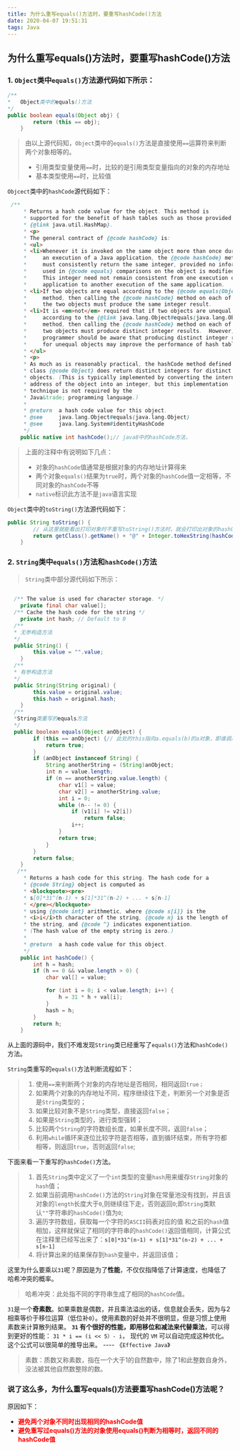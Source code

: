 ```yaml
---
title: 为什么重写equals()方法时，要重写hashCode()方法 
date: 2020-04-07 19:51:31
tags: Java
---
```


## 为什么重写equals()方法时，要重写hashCode()方法

### 1. `Object`类中`equals()`方法源代码如下所示：

```java
/**
*	Object类中的equals()方法
*/
public boolean equals(Object obj) {
        return (this == obj);
    }
```

>  由以上源代码知，`Object`类中的`equals()`方法是直接使用`==`运算符来判断两个对象相等的。
>
> - 引用类型变量使用`==`时，比较的是引用类型变量指向的对象的内存地址
> - 基本类型使用`==`时，比较值



`Objcect`类中的`hashCode`源代码如下：

```java
 /**
     * Returns a hash code value for the object. This method is
     * supported for the benefit of hash tables such as those provided by
     * {@link java.util.HashMap}.
     * <p>
     * The general contract of {@code hashCode} is:
     * <ul>
     * <li>Whenever it is invoked on the same object more than once during
     *     an execution of a Java application, the {@code hashCode} method
     *     must consistently return the same integer, provided no information
     *     used in {@code equals} comparisons on the object is modified.
     *     This integer need not remain consistent from one execution of an
     *     application to another execution of the same application.
     * <li>If two objects are equal according to the {@code equals(Object)}
     *     method, then calling the {@code hashCode} method on each of
     *     the two objects must produce the same integer result.
     * <li>It is <em>not</em> required that if two objects are unequal
     *     according to the {@link java.lang.Object#equals(java.lang.Object)}
     *     method, then calling the {@code hashCode} method on each of the
     *     two objects must produce distinct integer results.  However, the
     *     programmer should be aware that producing distinct integer results
     *     for unequal objects may improve the performance of hash tables.
     * </ul>
     * <p>
     * As much as is reasonably practical, the hashCode method defined by
     * class {@code Object} does return distinct integers for distinct
     * objects. (This is typically implemented by converting the internal
     * address of the object into an integer, but this implementation
     * technique is not required by the
     * Java&trade; programming language.)
     *
     * @return  a hash code value for this object.
     * @see     java.lang.Object#equals(java.lang.Object)
     * @see     java.lang.System#identityHashCode
     */
	public native int hashCode();// java8中的hashCode方法，
```

> 上面的注释中有说明如下几点：
>
> - 对象的`hashCode`值通常是根据对象的内存地址计算得来
> - 两个对象`equals()`结果为`true`时，两个对象的`hashCode`值一定相等，不同对象的`hashCode`不等
> - `native`标识此方法不是`java`语言实现



`Object`类中的`toString()`方法源代码如下：

```java
public String toString() {
    	// 从这里就能看出打印对象时不重写toString()方法时，就会打印出对象的hashCode值
        return getClass().getName() + "@" + Integer.toHexString(hashCode());
    }
```

### 2. `String`类中`equals()`方法和`hashCode()`方法

> `String`类中部分源代码如下所示：

```java
  
  /** The value is used for character storage. */
    private final char value[];
  /** Cache the hash code for the string */
    private int hash; // Default to 0
  /**
  * 无参构造方法
  */
  public String() {
        this.value = "".value;
    }
  /**
  * 有参构造方法
  */
  public String(String original) {
        this.value = original.value;
        this.hash = original.hash;
    }
  /**
  *String类重写的equals方法
  */
  public boolean equals(Object anObject) {
        if (this == anObject) {// 此处的this指向a.equals(b)的a对象，即谁调用指向谁
            return true;
        }
        if (anObject instanceof String) {
            String anotherString = (String)anObject;
            int n = value.length;
            if (n == anotherString.value.length) {
                char v1[] = value;
                char v2[] = anotherString.value;
                int i = 0;
                while (n-- != 0) {
                    if (v1[i] != v2[i])
                        return false;
                    i++;
                }
                return true;
            }
        }
        return false;
    }
   /**
     * Returns a hash code for this string. The hash code for a
     * {@code String} object is computed as
     * <blockquote><pre>
     * s[0]*31^(n-1) + s[1]*31^(n-2) + ... + s[n-1]
     * </pre></blockquote>
     * using {@code int} arithmetic, where {@code s[i]} is the
     * <i>i</i>th character of the string, {@code n} is the length of
     * the string, and {@code ^} indicates exponentiation.
     * (The hash value of the empty string is zero.)
     *
     * @return  a hash code value for this object.
     */
    public int hashCode() {
        int h = hash;
        if (h == 0 && value.length > 0) {
            char val[] = value;

            for (int i = 0; i < value.length; i++) {
                h = 31 * h + val[i];
            }
            hash = h;
        }
        return h;
    }

```

从上面的源码中，我们不难发现`String`类已经重写了`equals()`方法和`hashCode()`方法。

`String`类重写的`equals()`方法判断流程如下：

> 1. 使用`==`来判断两个对象的内存地址是否相同，相同返回`true；`
> 2. 如果两个对象的内存地址不同，程序继续往下走，判断另一个对象是否是`String`类型的；
> 3. 如果比较对象不是`String`类型，直接返回`false`；
> 4. 如果是`String`类型的，进行类型强转；
> 5. 比较两个`String`的字符数组长度，如果长度不同，返回`false`；
> 6. 利用`while`循环来逐位比较字符是否相等，直到循环结束，所有字符都相等，则返回`true`，否则返回`false`;

下面来看一下重写的`hashCode()`方法。

> 1. 首先`String`类中定义了一个`int`类型的变量`hash`用来缓存`String`对象的`hash`值；
> 2. 如果当前调用`hashCode()`方法的`String`对象在常量池没有找到，并且该对象的`length`长度大于`0`,则继续往下走，否则返回`0`;即`String`类默认`""`字符串的`hashCode()`值为`0`;
> 3. 遍历字符数组，获取每一个字符的`ASCII`码表对应的值 和之前的`hash`值相加，这样就保证了相同的字符串的`hashCode()`返回值相同，计算公式在注释里已经写出来了：**`s[0]*31^(n-1) + s[1]*31^(n-2) + ... + s[n-1]`**
> 4. 将计算出来的结果保存到`hash`变量中，并返回该值；

这里为什么要乘以`31`呢？原因是为了**性能**，不仅仅指降低了计算速度，也降低了哈希冲突的概率。

>  哈希冲突：此处指不同的字符串生成了相同的`hashCode`值。

`31`是一个**奇素数**。如果乘数是偶数，并且乘法溢出的话，信息就会丢失，因为与2相乘等价于移位运算（低位补`0`）。使用素数的好处并不很明显，但是习惯上使用素数来计算散列结果。 **`31` 有个很好的性能，即用移位和减法来代替乘法**，可以得到更好的性能： `31 * i == (i << 5）- i`， 现代的 `VM`  可以自动完成这种优化。这个公式可以很简单的推导出来。 ---- 《`Effective Java`》 

> 素数：质数又称素数，指在一个大于1的自然数中，除了1和此整数自身外，没法被其他自然数整除的数。 

### 说了这么多，为什么重写equals()方法要重写hashCode()方法呢？

原因如下：

- <font color="red">**避免两个对象不同时出现相同的hashCode值**</font>
- <font color="red">**避免重写过equals()方法的对象使用equals()判断为相等时，返回不同的hashCode值**</font>

